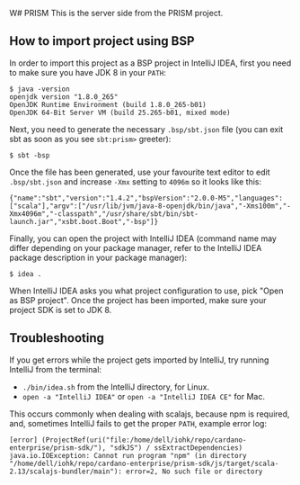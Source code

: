 W# PRISM
This is the server side from the PRISM project.

## How to import project using BSP
In order to import this project as a BSP project in IntelliJ IDEA, first you need to make sure you have JDK 8 in your `PATH`:
```
$ java -version
openjdk version "1.8.0_265"
OpenJDK Runtime Environment (build 1.8.0_265-b01)
OpenJDK 64-Bit Server VM (build 25.265-b01, mixed mode)
```

Next, you need to generate the necessary `.bsp/sbt.json` file (you can exit sbt as soon as you see `sbt:prism>` greeter):
```
$ sbt -bsp
```

Once the file has been generated, use your favourite text editor to edit `.bsp/sbt.json` and increase `-Xmx` setting to `4096m` so it looks like this:
```
{"name":"sbt","version":"1.4.2","bspVersion":"2.0.0-M5","languages":["scala"],"argv":["/usr/lib/jvm/java-8-openjdk/bin/java","-Xms100m","-Xmx4096m","-classpath","/usr/share/sbt/bin/sbt-launch.jar","xsbt.boot.Boot","-bsp"]}
```

Finally, you can open the project with IntelliJ IDEA (command name may differ depending on your package manager, refer to the IntelliJ IDEA package description in your package manager):
```
$ idea .
```

When IntelliJ IDEA asks you what project configuration to use, pick "Open as BSP project". Once the project has been imported, make sure your project SDK is set to JDK 8.

## Troubleshooting
If you get errors while the project gets imported by IntelliJ, try running IntelliJ from the terminal:
- `./bin/idea.sh` from the IntelliJ directory, for Linux.
- `open -a "IntelliJ IDEA"` or `open -a "IntelliJ IDEA CE"` for Mac.


This occurs commonly when dealing with scalajs, because npm is required, and, sometimes IntelliJ fails to get the proper `PATH`, example error log:

```
[error] (ProjectRef(uri("file:/home/dell/iohk/repo/cardano-enterprise/prism-sdk/"), "sdkJS") / ssExtractDependencies) java.io.IOException: Cannot run program "npm" (in directory "/home/dell/iohk/repo/cardano-enterprise/prism-sdk/js/target/scala-2.13/scalajs-bundler/main"): error=2, No such file or directory
```
